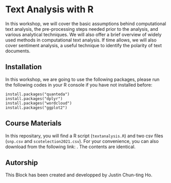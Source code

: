 # Text Analysis with R

In this workshop, we will cover the basic assumptions behind computational text analysis, the pre-processing steps needed prior to the analysis, and various analytical techniques. We will also offer a brief overview of widely used methods in computational text analysis. If time allows, we will also cover sentiment analysis, a useful technique to identify the polarity of text documents.

## Installation
In this workshop, we are going to use the following packages, please run the following codes in your R console if you have not installed before:
```
install.packages("quanteda")
install.packages("dplyr")
install.packages("wordcloud")
install.packages("ggplot2")
```

## Course Materials
In this repositary, you will find a R script (`textanalysis.R`) and two csv files (`snp.csv` and `scotelection2021.csv`). For your convenience, you can also download from the following link: . The contents are identical.

## Autorship
This Block has been created and developped by Justin Chun-ting Ho. 
